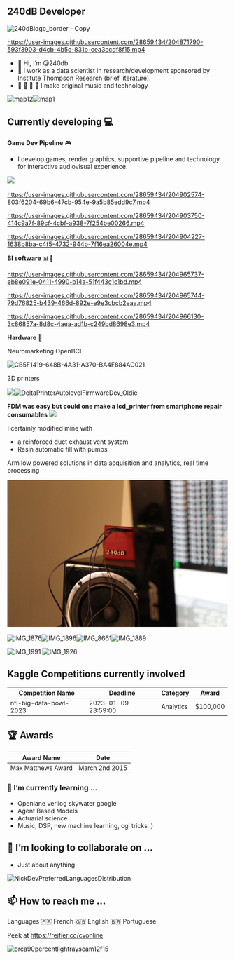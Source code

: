 ## 240dB Developer 


![240dBlogo_border - Copy](https://user-images.githubusercontent.com/28659434/204965317-aa04953b-0b14-468a-a04a-1828f50efad9.png)




https://user-images.githubusercontent.com/28659434/204871790-593f3903-d4cb-4b5c-831b-cea3ccdf8f15.mp4



- 👋 Hi, I’m @240db
- 👀 I work as a data scientist in research/development sponsored by Institute Thompson Research (brief literature). 
- :musical_note: :musical_keyboard: :microphone: :musical_score: I make original music and technology

![map12](https://user-images.githubusercontent.com/28659434/204946595-f870b457-8425-4c3a-aa58-ac192c5fac9e.gif)![map1](https://user-images.githubusercontent.com/28659434/204946608-e8baf0b9-e14a-4f3e-8812-3a7f5592ea67.gif)



## Currently developing 💻

**Game Dev Pipeline** :video_game: 
- I develop  games, render graphics, supportive pipeline and technology for interactive audiovisual experience.

<img src="https://user-images.githubusercontent.com/28659434/204904712-641cc82f-dc5e-4ada-b35b-b22d14763095.gif" width="700">

https://user-images.githubusercontent.com/28659434/204902574-803f6204-69b6-47cb-954e-9a5b85edd9c7.mp4

https://user-images.githubusercontent.com/28659434/204903750-414c9a7f-89cf-4cbf-a938-7f254be00266.mp4

https://user-images.githubusercontent.com/28659434/204904227-1638b8ba-c4f5-4732-944b-7f16ea26004e.mp4

**BI software** 📊💼



https://user-images.githubusercontent.com/28659434/204965737-eb8e091e-0411-4990-b14a-51f443c1c1bd.mp4


https://user-images.githubusercontent.com/28659434/204965744-79d76825-b439-466d-892e-e9e3cbcb2eaa.mp4



https://user-images.githubusercontent.com/28659434/204966130-3c86857a-8d8c-4aea-ad1b-c249bd8698e3.mp4





**Hardware** 🤖

Neuromarketing OpenBCI

![CB5F1419-648B-4A31-A370-BA4F884AC021](https://user-images.githubusercontent.com/28659434/204994419-61155da2-c021-45d3-8a27-c19794a2a983.JPG)

3D printers

<img src="https://user-images.githubusercontent.com/28659434/204909722-e350d19b-0437-4c8f-a9ab-e98f0691b699.gif" width="600">![DeltaPrinterAutolevelFirmwareDev_Oldie](https://user-images.githubusercontent.com/28659434/204909722-e350d19b-0437-4c8f-a9ab-e98f0691b699.gif)

**FDM was easy but could one make a lcd_printer from smartphone repair consumables**
![](https://user-images.githubusercontent.com/28659434/204944060-2fc5c558-d534-44ba-a05a-03f806adec6e.JPG)

I certainly modified mine with 

- a reinforced duct exhaust vent system
- Resin automatic fill with pumps 

Arm low powered solutions in data acquisition and analytics, real time processing


![](prototype_hidden.JPG)



![IMG_1876](https://user-images.githubusercontent.com/28659434/204993683-d168491d-7070-4d31-be38-5cb555865ba0.JPG)![IMG_1896](https://user-images.githubusercontent.com/28659434/204993870-c60d1c6d-8fc9-47d1-ad20-334f6096b66d.JPG)![IMG_8661](https://user-images.githubusercontent.com/28659434/204993888-c4c2a396-1eff-483e-9c2d-6ec026564a96.JPG)![IMG_1889](https://user-images.githubusercontent.com/28659434/204993948-1800629a-7a94-4514-9bfc-78f961f84fa9.JPG)

![IMG_1991](https://user-images.githubusercontent.com/28659434/204994328-3c5f020b-7ccc-4f11-aadc-907bc9749642.JPG)
![IMG_1926](https://user-images.githubusercontent.com/28659434/204994339-0f60a7b0-f19b-4904-9f4f-0b45eaf78ec7.JPG)


## Kaggle Competitions currently involved 

| Competition Name | Deadline | Category | Award |
| ------------- | ------------- | ------------- | ------------- |
| nfl-big-data-bowl-2023  | 2023-01-09 23:59:00 | Analytics | $100,000 |

<!-- Past competitions -->
<!--| g2net-detecting-continuous-gravitational-waves | 2023-01-03 23:59:00 | Research | $25,000 |-->

## :trophy: Awards  

| Award Name | Date | 
| ------------- | ------------- |
| Max Matthews Award | March 2nd 2015 | 


### 🌱 I’m currently learning ...

- Openlane verilog skywater google 
- Agent Based Models 
- Actuarial science 
- Music, DSP, new machine learning, cgi tricks :) 

## 💞️ I’m looking to collaborate on ...

- Just about anything 

![NickDevPreferredLanguagesDistribution](https://user-images.githubusercontent.com/28659434/204962000-a5820bc4-92cd-400f-ab4d-ce1077e89bd7.png)

## 📫 How to reach me ...

Languages 
🇫🇷 French
🇬🇧 English
🇧🇷 Portuguese

Peek at 
https://reifier.cc/cvonline

![orca90percentlightrayscam12f15](https://user-images.githubusercontent.com/28659434/204905103-3d5ece53-3e94-4087-8efe-4adeb83f658f.jpg)

<!---
240db/240db is a ✨ special ✨ repository because its `README.md` (this file) appears on your GitHub profile.
You can click the Preview link to take a look at your changes.
--->
